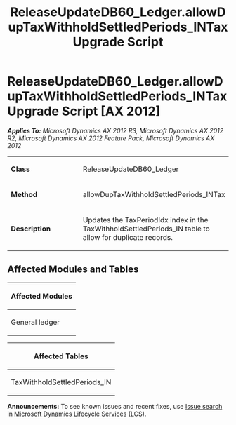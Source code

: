 ﻿---
title: ReleaseUpdateDB60_Ledger.allowDupTaxWithholdSettledPeriods_INTax Upgrade Script
TOCTitle: ReleaseUpdateDB60_Ledger.allowDupTaxWithholdSettledPeriods_INTax Upgrade Script
ms:assetid: c78c3382-ebeb-0b3b-e76d-45dd90c360ca
ms:mtpsurl: https://msdn.microsoft.com/en-us/library/JJ719570(v=AX.60)
ms:contentKeyID: 49711137
ms.date: 05/18/2015
mtps_version: v=AX.60
---

# ReleaseUpdateDB60\_Ledger.allowDupTaxWithholdSettledPeriods\_INTax Upgrade Script [AX 2012]


_**Applies To:** Microsoft Dynamics AX 2012 R3, Microsoft Dynamics AX 2012 R2, Microsoft Dynamics AX 2012 Feature Pack, Microsoft Dynamics AX 2012_

<table>
<colgroup>
<col style="width: 50%" />
<col style="width: 50%" />
</colgroup>
<tbody>
<tr class="odd">
<td><p><strong>Class</strong></p></td>
<td><p>ReleaseUpdateDB60_Ledger</p></td>
</tr>
<tr class="even">
<td><p><strong>Method</strong></p></td>
<td><p>allowDupTaxWithholdSettledPeriods_INTax</p></td>
</tr>
<tr class="odd">
<td><p><strong>Description</strong></p></td>
<td><p>Updates the TaxPeriodIdx index in the TaxWithholdSettledPeriods_IN table to allow for duplicate records.</p></td>
</tr>
</tbody>
</table>


## Affected Modules and Tables

<table>
<colgroup>
<col style="width: 100%" />
</colgroup>
<thead>
<tr class="header">
<th><p>Affected Modules</p></th>
</tr>
</thead>
<tbody>
<tr class="odd">
<td><p>General ledger</p></td>
</tr>
</tbody>
</table>


<table>
<colgroup>
<col style="width: 100%" />
</colgroup>
<thead>
<tr class="header">
<th><p>Affected Tables</p></th>
</tr>
</thead>
<tbody>
<tr class="odd">
<td><p>TaxWithholdSettledPeriods_IN</p></td>
</tr>
</tbody>
</table>

  
**Announcements:** To see known issues and recent fixes, use [Issue search](http://go.microsoft.com/fwlink/?linkid=389258) in [Microsoft Dynamics Lifecycle Services](http://go.microsoft.com/fwlink/?linkid=306505) (LCS).

